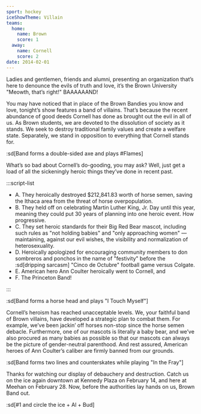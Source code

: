 ```yaml
---
sport: hockey
iceShowTheme: Villain
teams:
  home:
    name: Brown
    score: 1
  away:
    name: Cornell
    score: 2
date: 2014-02-01
---
```


Ladies and gentlemen, friends and alumni, presenting an organization that’s here to denounce the evils of truth and love, it’s the Brown University "Meowth, that’s right!" BAAAAAAND!

You may have noticed that in place of the Brown Bandies you know and love, tonight’s show features a band of villains. That’s because the recent abundance of good deeds Cornell has done as brought out the evil in all of us. As Brown students, we are devoted to the dissolution of society as it stands. We seek to destroy traditional family values and create a welfare state. Separately, we stand in opposition to everything that Cornell stands for.

:sd[Band forms a double-sided axe and plays #Flames]

What’s so bad about Cornell’s do-gooding, you may ask? Well, just get a load of all the sickeningly heroic things they’ve done in recent past.

:::script-list

- A. They heroically destroyed $212,841.83 worth of horse semen, saving the Ithaca area from the threat of horse overpopulation.
- B. They held off on celebrating Martin Luther King, Jr. Day until this year, meaning they could put 30 years of planning into one heroic event. How progressive.
- C. They set heroic standards for their Big Red Bear mascot, including such rules as "not holding babies" and "only approaching women" — maintaining, against our evil wishes, the visibility and normalization of heterosexuality.
- D. Heroically apologized for encouraging community members to don sombreros and ponchos in the name of "festivity" before the :sd[dripping sarcasm] "Cinco de Octubre" football game versus Colgate.
- E. American hero Ann Coulter heroically went to Cornell, and
- F. The Princeton Band!

:::

:sd[Band forms a horse head and plays "I Touch Myself"]

Cornell’s heroism has reached unacceptable levels. We, your faithful band of Brown villains, have developed a strategic plan to combat them. For example, we’ve been jackin’ off horses non-stop since the horse semen debacle. Furthermore, one of our mascots is literally a baby bear, and we’ve also procured as many babies as possible so that our mascots can always be the picture of gender-neutral parenthood. And rest assured, American heroes of Ann Coulter’s caliber are firmly banned from our grounds.

:sd[Band forms two lines and counterskates while playing "In the Fray"]

Thanks for watching our display of debauchery and destruction. Catch us on the ice again downtown at Kennedy Plaza on February 14, and here at Meehan on February 28. Now, before the authorities lay hands on us, Brown Band out.

:sd[#1 and circle the ice + Al + Bud]
